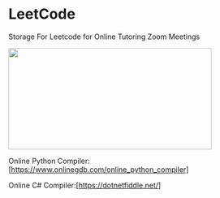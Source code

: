 # LeetCode
Storage For Leetcode for Online Tutoring Zoom Meetings

<img src="https://leetcode.com/static/images/LeetCode_Sharing.png" width="400" height="200" />

Online Python Compiler: [https://www.onlinegdb.com/online_python_compiler]

Online C# Compiler:[https://dotnetfiddle.net/]
